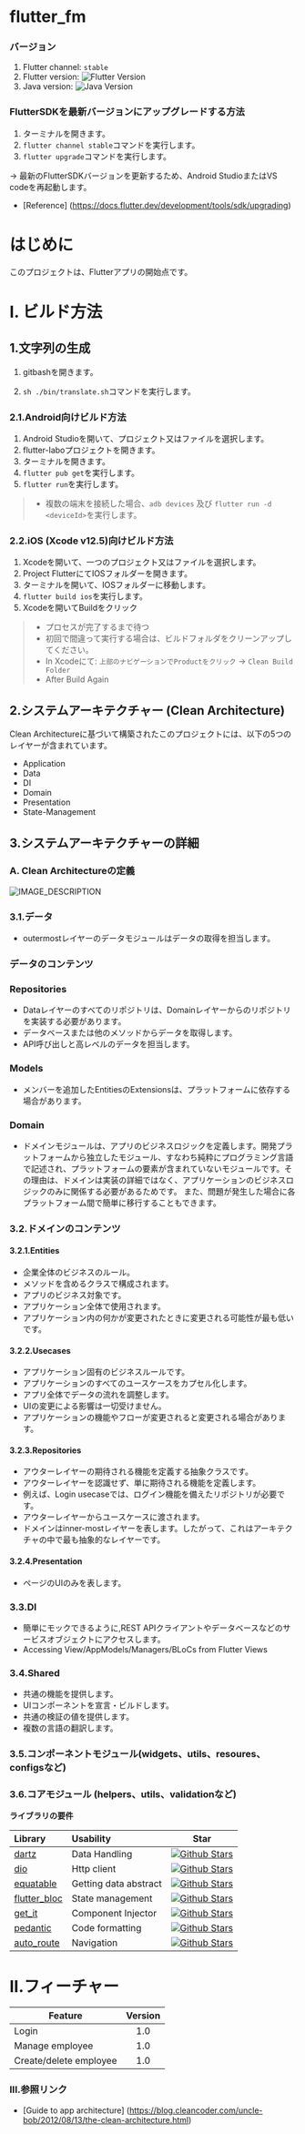 # flutter_fm


### バージョン
1. Flutter channel: `stable`
2. Flutter version: ![Flutter Version](https://img.shields.io/badge/Flutter-version:2.8.1-green)
3. Java version: ![Java Version](https://img.shields.io/badge/Java-version%3A11-yellowgreen)

### FlutterSDKを最新バージョンにアップグレードする方法
1. ターミナルを開きます。
2. `flutter channel stable`コマンドを実行します。
3. `flutter upgrade`コマンドを実行します。

-> 最新のFlutterSDKバージョンを更新するため、Android StudioまたはVS codeを再起動します。

- [Reference] (https://docs.flutter.dev/development/tools/sdk/upgrading)

# はじめに

このプロジェクトは、Flutterアプリの開始点です。

# I. ビルド方法

## 1.文字列の生成

1. gitbashを開きます。

2. `sh ./bin/translate.sh`コマンドを実行します。

### 2.1.Android向けビルド方法

1. Android Studioを開いて、プロジェクト又はファイルを選択します。
2. flutter-laboプロジェクトを開きます。
3. ターミナルを開きます。
4. `flutter pub get`を実行します。
5. `flutter run`を実行します。
> - 複数の端末を接続した場合、`adb devices` 及び `flutter run -d <deviceId>`を実行します。

### 2.2.iOS (Xcode v12.5)向けビルド方法
1. Xcodeを開いて、一つのプロジェクト又はファイルを選択します。
2. Project FlutterにてIOSフォルダーを開きます。
3. ターミナルを開いて、IOSフォルダーに移動します。
4. `flutter build ios`を実行します。
5. Xcodeを開いてBuildをクリック 
> - プロセスが完了するまで待つ
> - 初回で間違って実行する場合は、ビルドフォルダをクリーンアップしてください。
> - In Xcodeにて: `上部のナビゲーションでProductをクリック` -> `Clean Build Folder`
> - After Build Again

## 2.システムアーキテクチャー (Clean Architecture)
Clean Architectureに基づいて構築されたこのプロジェクトには、以下の5つのレイヤーが含まれています。
- Application
- Data
- DI
- Domain
- Presentation
- State-Management

## 3.システムアーキテクチャーの詳細

### A. Clean Architectureの定義

![IMAGE_DESCRIPTION](assets/CleanArchitecture.jpg)

### 3.1.データ
- outermostレイヤーのデータモジュールはデータの取得を担当します。


### データのコンテンツ

### Repositories
-  Dataレイヤーのすべてのリポジトリは、Domainレイヤーからのリポジトリを実装する必要があります。
-  データベースまたは他のメソッドからデータを取得します。
-  API呼び出しと高レベルのデータを担当します。


### Models
- メンバーを追加したEntitiesのExtensionsは、プラットフォームに依存する場合があります。

### Domain

- ドメインモジュールは、アプリのビジネスロジックを定義します。開発プラットフォームから独立したモジュール、すなわち純粋にプログラミング言語で記述され、プラットフォームの要素が含まれていないモジュールです。その理由は、ドメインは実装の詳細ではなく、アプリケーションのビジネスロジックのみに関係する必要があるためです。 また、問題が発生した場合に各プラットフォーム間で簡単に移行することもできます。

### 3.2.ドメインのコンテンツ

#### 3.2.1.Entities
- 企業全体のビジネスのルール。 </br>
- メソッドを含めるクラスで構成されます。 </br>
- アプリのビジネス対象です。 </br>
- アプリケーション全体で使用されます。 </br>
- アプリケーション内の何かが変更されたときに変更される可能性が最も低いです。 </br>

#### 3.2.2.Usecases

-  アプリケーション固有のビジネスルールです。 </br>
-  アプリケーションのすべてのユースケースをカプセル化します。 </br>
-  アプリ全体でデータの流れを調整します。 </br>
-  UIの変更による影響は一切受けません。 </br>
-  アプリケーションの機能やフローが変更されると変更される場合があります。 </br>

#### 3.2.3.Repositories
-  アウターレイヤーの期待される機能を定義する抽象クラスです。</br>
-  アウターレイヤーを認識せず、単に期待される機能を定義します。 </br>
-  例えば、Login usecaseでは、ログイン機能を備えたリポジトリが必要です。 </br>
-  アウターレイヤーからユースケースに渡されます。 </br>
-  ドメインはinner-mostレイヤーを表します。したがって、これはアーキテクチャの中で最も抽象的なレイヤーです。 </br>

#### 3.2.4.Presentation
-  ページのUIのみを表します。

### 3.3.DI
- 簡単にモックできるように,REST APIクライアントやデータベースなどのサービスオブジェクトにアクセスします。
- Accessing View/AppModels/Managers/BLoCs from Flutter Views

### 3.4.Shared
- 共通の機能を提供します。
- UIコンポーネントを宣言・ビルドします。
- 共通の検証の値を提供します。
- 複数の言語の翻訳します。


### 3.5.コンポーネントモジュール(widgets、utils、resoures、configsなど)
### 3.6.コアモジュール (helpers、utils、validationなど)

**ライブラリの要件**

| Library                                               | Usability             |                                                                                    Star                                                                                     |
| :---------------------------------------------------- | :-------------------- | :-------------------------------------------------------------------------------------------------------------------------------------------------------------------------: |
| [dartz](https://pub.dev/packages/dartz)               | Data Handling         |             [![Github Stars](https://img.shields.io/github/stars/spebbe/dartz?style=flat&logo=github&colorB=blue&label=stars)](https://github.com/spebbe/dartz)             |
| [dio](https://pub.dev/packages/dio)                   | Http client           |          [![Github Stars](https://img.shields.io/github/stars/flutterchina/dio?style=flat&logo=github&colorB=blue&label=stars)](https://github.com/felangel/bloc)           |
| [equatable](https://pub.dev/packages/equatable)       | Getting data abstract |       [![Github Stars](https://img.shields.io/github/stars/felangel/equatable?style=flat&logo=github&colorB=blue&label=stars)](https://github.com/felangel/equatable)       |
| [flutter_bloc](https://pub.dev/packages/flutter_bloc) | State management      |          [![Github Stars](https://img.shields.io/github/stars/felangel/bloc.svg?style=flat&logo=github&colorB=blue&label=stars)](https://github.com/felangel/bloc)          |
| [get_it](https://pub.dev/packages/get_it)             | Component Injector    |  [![Github Stars](https://img.shields.io/github/stars/fluttercommunity/get_it?style=flat&logo=github&colorB=blue&label=stars)](https://github.com/fluttercommunity/get_it)  |
| [pedantic](https://pub.dev/packages/pedantic)         | Code formatting       |          [![Github Stars](https://img.shields.io/github/stars/google/pedantic?style=flat&logo=github&colorB=blue&label=stars)](https://github.com/google/pedantic)          |
| [auto_route](https://pub.dev/packages/auto_route)     | Navigation            | [![Github Stars](https://img.shields.io/github/stars/Milad-Akarie/auto_route_library?style=flat&logo=github&colorB=green&label=stars)](https://pub.dev/packages/auto_route) |

# II.フィーチャー
| Feature                | Version |
| ---------------------- | :-----: |
| Login                  |   1.0   |
| Manage employee        |   1.0   |
| Create/delete employee |   1.0   |

### III.参照リンク

- [Guide to app architecture] (https://blog.cleancoder.com/uncle-bob/2012/08/13/the-clean-architecture.html)
